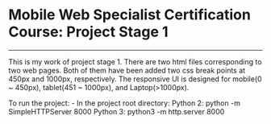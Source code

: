 # Mobile Web Specialist Certification Course: Project Stage 1
---
This is my work of project stage 1. 
There are two html files corresponding to two web pages. Both of them have been added two css break points at 450px and 1000px, respectively. The responsive UI is designed for mobile(0 ~ 450px), tablet(451 ~ 1000px), and Laptop(>1000px).

To run the project:
    - In the project root directory:
         Python 2: python -m SimpleHTTPServer 8000 
         Python 3: python3 -m http.server 8000
